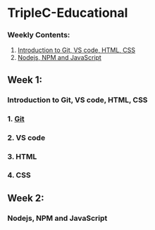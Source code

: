 # TripleC-Educational

### Weekly Contents:
1. [Introduction to Git, VS code, HTML, CSS](#week-1)
2. [Nodejs, NPM and JavaScript](#week-2)

## Week 1:
### Introduction to Git, VS code, HTML, CSS
### 1. [Git](Git.md)
### 2. VS code
### 3. HTML
### 4. CSS

## Week 2:
### Nodejs, NPM and JavaScript

